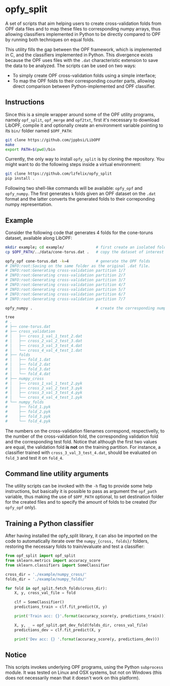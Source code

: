 # opfy_split

A set of scripts that aim helping users to create cross-validation folds from
OPF data files and to map these files to corresponding numpy arrays, thus
allowing classifiers implemented in Python to be directly compared to OPF by
running both techniques on equal folds.

This utility fills the gap between the OPF framework, which is implemented in C,
and the classifiers implemented in Python. This divergence exists because the
OPF uses files with the `.dat` characteristic extension to save the data to be
analyzed. The scripts can be used on two ways:

* To simply create OPF cross-validation folds using a simple interface;
* To map the OPF folds to their corresponding counter parts, allowing direct
comparison between Python-implemented and OPF classifier.


## Instructions

Since this is a simple wrapper around some of the OPF utility programs, namely
`opf_split`, `opf_merge` and `opf2txt`, first it's necessary to download LibOPF,
compile it and optionally create an environment variable pointing to its
`bin/` folder named `$OPF_PATH`:

```bash
git clone https://github.com/jppbsi/LibOPF
make
export PATH=$(pwd)/bin
```

Currently, the only way to install `opfy_split` is by cloning the repository.
You might want to do the following steps inside a virtual environment:

```bash
git clone https://github.com/lzfelix/opfy_split
pip install .
```

Following two shell-like commands will be available: `opfy_opf` and
`opfy_numpy`. The first generates `k` folds given an OPF dataset on the `.dat`
format and the latter converts the generated folds to their correponding numpy
representation.


## Example

Consider the following code that generates 4 folds for the cone-toruns dataset,
available along LibOPF:

```bash
mkdir example; cd example/              # first create an isolated folder
cp $OPF_PATH/../data/cone-torus.dat .   # copy the dataset of interest

opfy_opf cone-torus.dat -k=4            # generate the OPF folds
# INFO:root:Saving on the same folder as the original .dat file.
# INFO:root:Generating cross-validation partition 1/7
# INFO:root:Generating cross-validation partition 2/7
# INFO:root:Generating cross-validation partition 3/7
# INFO:root:Generating cross-validation partition 4/7
# INFO:root:Generating cross-validation partition 5/7
# INFO:root:Generating cross-validation partition 6/7
# INFO:root:Generating cross-validation partition 7/7

opfy_numpy .                            # create the corresponding numpy files

tree
# .
# ├── cone-torus.dat
# ├── cross_validation
# │   ├── cross_1_val_1_test_2.dat
# │   ├── cross_2_val_2_test_3.dat
# │   ├── cross_3_val_3_test_4.dat
# │   └── cross_4_val_4_test_1.dat
# ├── folds
# │   ├── fold_1.dat
# │   ├── fold_2.dat
# │   ├── fold_3.dat
# │   └── fold_4.dat
# ├── numpy_cross
# │   ├── cross_1_val_1_test_2.pyk
# │   ├── cross_2_val_2_test_3.pyk
# │   ├── cross_3_val_3_test_4.pyk
# │   └── cross_4_val_4_test_1.pyk
# └── numpy_folds
#     ├── fold_1.pyk
#     ├── fold_2.pyk
#     ├── fold_3.pyk
#     └── fold_4.pyk
```

The numbers on the cross-validation filenames correspond, respectivelly, to the
number of the cross-validation fold, the corresponding validation fold and the
corresponding test fold. Notice that although the first two values are equal,
the validation fold **is not** on the training partition. For instance, a classifier
trained with `cross_3_val_3_test_4.dat`, should be evaluated  on `fold_3` and
test it on `fold_4`.


## Command line utility arguments

The utility scripts can be invoked with the `-h` flag to provide some help
instructions, but basically it is possible to pass as argument the `opf_path`
variable, thus making the use of `$OPF_PATH` optional, to set destination folder
for the created files and to specify the amount of folds to be created (for
`opfy_opf` only).


## Training a Python classifier

After having installed the opfy_split library, it can also be imported on the
code to automatically iterate over the `numpy_{cross, folds}/` folders, restoring
the necessary folds to train/evaluate and test a classifier:

```python
from opf_split import opf_split
from sklearn.metrics import accuracy_score
from sklearn.classifiers import SomeClassifier

cross_dir = './example/numpy_cross/'
folds_dir = './example/numpy_folds/'

for fold in opf_split.fetch_folds(cross_dir):
    X, y, cross_val_file = fold

    clf = SomeClassifier()
    predictions_train = clf.fit_predict(X, y)

    print('Train acc: {}'.format(accuracy_score(y, predictions_train)))

    X, y, _ = opf_split.get_dev_fold(folds_dir, cross_val_file)
    predictions_dev = clf.fit_predict(X, y

    print('Dev acc: {} '.format(accuracy_score(y, predictions_dev)))
```


## Notice

This scripts invokes underlying OPF programs, using the Python `subprocess`
module. It was tested on Linux and OSX systems, but not on Windows (this
does not necessarily mean that it doesn't work on this platform).
